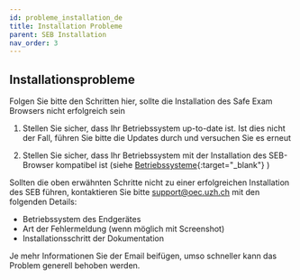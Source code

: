 ```yaml
---
id: probleme_installation_de
title: Installation Probleme
parent: SEB Installation
nav_order: 3
---
```


## Installationsprobleme

Folgen Sie bitte den Schritten hier, sollte die Installation des Safe Exam Browsers nicht erfolgreich sein

1. Stellen Sie sicher, dass Ihr Betriebssystem up-to-date ist. Ist dies nicht der Fall, führen Sie bitte die Updates durch und versuchen Sie es erneut

1. Stellen Sie sicher, dass Ihr Betriebssystem mit der Installation des SEB-Browser kompatibel ist (siehe [Betriebssysteme](https://uzh-oec.github.io/seb/Betriebssysteme_de.html){:target="_blank"} )


Sollten die oben erwähnten Schritte nicht zu einer erfolgreichen Installation des SEB führen, kontaktieren Sie bitte [support@oec.uzh.ch](mailto:support@oec.uzh.ch) mit den folgenden Details:
* Betriebssystem des Endgerätes
* Art der Fehlermeldung (wenn möglich mit Screenshot)
* Installationsschritt der Dokumentation 

Je mehr Informationen Sie der Email beifügen, umso schneller kann das Problem generell behoben werden.